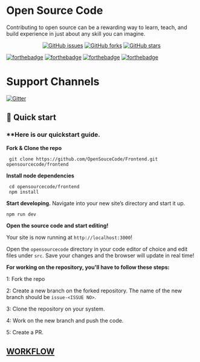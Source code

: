 # Open Source Code 

Contributing to open source can be a rewarding way to learn, teach, and build experience in just about any skill you can imagine.

<p align="center">
   <a href="https://github.com/OpenSouceCode/opensourcecode/issues"><img alt="GitHub issues" src="https://img.shields.io/github/issues/OpenSouceCode/opensourcecode"></a>
   <a href="https://github.com/fnplus/footsteps-app/network"><img alt="GitHub forks" src="https://img.shields.io/github/forks/OpenSouceCode/opensourcecode"></a>
   <a href="https://github.com/fnplus/footsteps-app/stargazers"><img alt="GitHub stars" src="https://img.shields.io/github/stars/OpenSouceCode/opensourcecode"></a>
</p>

[![forthebadge](https://forthebadge.com/images/badges/built-by-developers.svg)](https://forthebadge.com)
[![forthebadge](https://forthebadge.com/images/badges/made-with-javascript.svg)](https://forthebadge.com)
[![forthebadge](https://forthebadge.com/images/badges/uses-git.svg)](https://forthebadge.com)
[![forthebadge](https://forthebadge.com/images/badges/makes-people-smile.svg)](https://forthebadge.com)

# Support Channels
[![Gitter](https://badges.gitter.im/opensourcecode2020/community.svg)](https://gitter.im/opensourcecode2020/community?utm_source=badge&utm_medium=badge&utm_campaign=pr-badge)


## 🚀 Quick start

### **Here is our quickstart guide.

**Fork & Clone the repo**

```shell
 git clone https://github.com/OpenSouceCode/Frontend.git opensourcecode/frontend
 ```
 **Install node dependencies**
 ```shell
  cd opensourcecode/frontend
  npm install
  ```
   
**Start developing.**
Navigate into your new site’s directory and start it up.

   ```sh
   npm run dev 
   ```
**Open the source code and start editing!**

   Your site is now running at `http://localhost:3000`!
   
Open the `opensourcecode` directory in your code editor of choice and edit files under `src`. Save your changes and the browser will update in real time!

**For working on the repository, you'll have to follow these steps:**

1: Fork the repo

2: Create a new branch on the forked repository. The name of the new branch should be `issue-<ISSUE NO>`.

3: Clone the repository on your system.

4: Work on the new branch and push the code.

5: Create a PR.


## [WORKFLOW](https://github.com/OpenSouceCode/Frontend/wiki/Open-Source-Code-Workflow)
